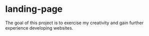 # landing-page

The goal of this project is to exercise my creativity and gain further experience developing websites.

